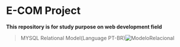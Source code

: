# E-COM Project
**This repository is for study purpose on web development field**
>MYSQL Relational Model(Language PT-BR)![ModeloRelacional](https://user-images.githubusercontent.com/44952113/59138013-f4e49e80-8960-11e9-968a-155a398cc811.png)
